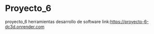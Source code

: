 # Proyecto_6
proyecto_6 herramientas desarrollo de software
link:https://proyecto-6-dc3d.onrender.com
